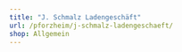 ```yaml
---
title: "J. Schmalz Ladengeschäft"
url: /pforzheim/j-schmalz-ladengeschaeft/
shop: Allgemein
---
```

